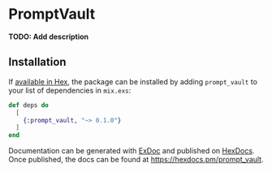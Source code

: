 # PromptVault

**TODO: Add description**

## Installation

If [available in Hex](https://hex.pm/docs/publish), the package can be installed
by adding `prompt_vault` to your list of dependencies in `mix.exs`:

```elixir
def deps do
  [
    {:prompt_vault, "~> 0.1.0"}
  ]
end
```

Documentation can be generated with [ExDoc](https://github.com/elixir-lang/ex_doc)
and published on [HexDocs](https://hexdocs.pm). Once published, the docs can
be found at <https://hexdocs.pm/prompt_vault>.

